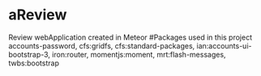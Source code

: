# aReview
Review webApplication created in Meteor
#Packages used in this project
accounts-password, cfs:gridfs, cfs:standard-packages, ian:accounts-ui-bootstrap-3, iron:router, momentjs:moment, mrt:flash-messages, twbs:bootstrap
